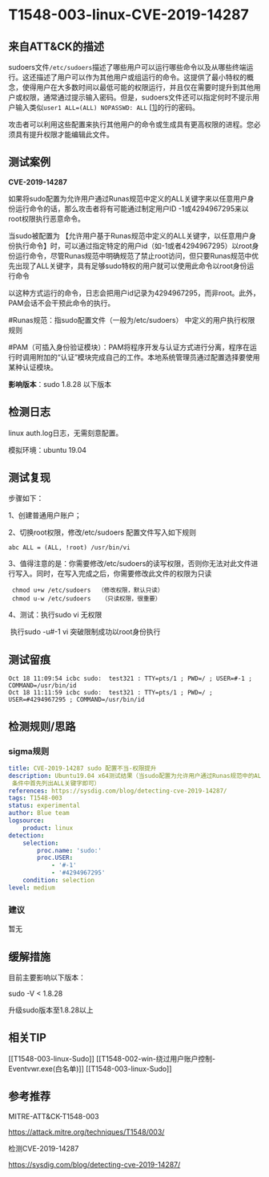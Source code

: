# T1548-003-linux-CVE-2019-14287

## 来自ATT&CK的描述

sudoers文件`/etc/sudoers`描述了哪些用户可以运行哪些命令以及从哪些终端运行。这还描述了用户可以作为其他用户或组运行的命令。这提供了最小特权的概念，使得用户在大多数时间以最低可能的权限运行，并且仅在需要时提升到其他用户或权限，通常通过提示输入密码。但是，sudoers文件还可以指定何时不提示用户输入类似`user1 ALL=(ALL) NOPASSWD: ALL` [[1\]](https://blog.malwarebytes.com/threat-analysis/2017/04/new-osx-dok-malware-intercepts-web-traffic/)的行的密码。

攻击者可以利用这些配置来执行其他用户的命令或生成具有更高权限的进程。您必须具有提升权限才能编辑此文件。

## 测试案例

**CVE-2019-14287**

如果将sudo配置为允许用户通过Runas规范中定义的ALL关键字来以任意用户身份运行命令的话，那么攻击者将有可能通过制定用户ID -1或4294967295来以root权限执行恶意命令。

当sudo被配置为 【允许用户基于Runas规范中定义的ALL关键字，以任意用户身份执行命令】时，可以通过指定特定的用户id（如-1或者4294967295）以root身份运行命令，尽管Runas规范中明确规范了禁止root访问，但只要Runas规范中优先出现了ALL关键字，具有足够sudo特权的用户就可以使用此命令以root身份运行命令

以这种方式运行的命令，日志会把用户id记录为4294967295，而非root。此外，PAM会话不会干预此命令的执行。

\#Runas规范：指sudo配置文件（一般为/etc/sudoers） 中定义的用户执行权限规则

\#PAM（可插入身份验证模块）：PAM将程序开发与认证方式进行分离，程序在运行时调用附加的“认证”模块完成自己的工作。本地系统管理员通过配置选择要使用某种认证模块。

**影响版本**：sudo 1.8.28 以下版本

## 检测日志

linux auth.log日志，无需刻意配置。

模拟环境：ubuntu 19.04

## 测试复现

步骤如下：

1、创建普通用户账户；

2、切换root权限，修改/etc/sudoers 配置文件写入如下规则

```dos
abc ALL = (ALL, !root) /usr/bin/vi
```

3、值得注意的是：你需要修改/etc/sudoers的读写权限，否则你无法对此文件进行写入。同时，在写入完成之后，你需要修改此文件的权限为只读

```shell
 chmod u+w /etc/sudoers  （修改权限，默认只读）
 chmod u-w /etc/sudoers   （只读权限，很重要）
```

4、测试：执行sudo vi 无权限

​      执行sudo -u#-1 vi 突破限制成功以root身份执行

## 测试留痕

```history
Oct 18 11:09:54 icbc sudo:  test321 : TTY=pts/1 ; PWD=/ ; USER=#-1 ; COMMAND=/usr/bin/id
Oct 18 11:11:59 icbc sudo:  test321 : TTY=pts/1 ; PWD=/ ; USER=#4294967295 ; COMMAND=/usr/bin/id
```

## 检测规则/思路

### sigma规则

```yml
title: CVE-2019-14287 sudo 配置不当-权限提升
description: Ubuntu19.04 x64测试结果（当sudo配置为允许用户通过Runas规范中的ALL关键字以任意用户身份运行命令时，可以按通过指定用户ID-1或4294967295成为root用户。具有足够sudo特权的用户可以使用它来以root身份运行命令，即使Runas规范明确禁止root用户访问，只要在Runas规范
 条件中首先列出ALL关键字即可）
references: https://sysdig.com/blog/detecting-cve-2019-14287/
tags: T1548-003
status: experimental
author: Blue team
logsource:
    product: linux
detection:
    selection:
        proc.name: 'sudo:'
        proc.USER:
            - '#-1'
            - '#4294967295'
    condition: selection
level: medium
```

### 建议

暂无

## 缓解措施

目前主要影响以下版本：

sudo -V < 1.8.28

升级sudo版本至1.8.28以上

## 相关TIP

[[T1548-003-linux-Sudo]]
[[T1548-002-win-绕过用户账户控制-Eventvwr.exe(白名单)]]
[[T1548-003-linux-Sudo]]

## 参考推荐

MITRE-ATT&CK-T1548-003

<https://attack.mitre.org/techniques/T1548/003/>

检测CVE-2019-14287

<https://sysdig.com/blog/detecting-cve-2019-14287/>
